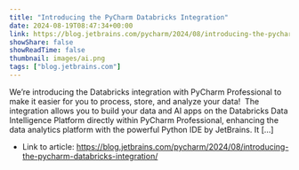```yaml
---
title: "Introducing the PyCharm Databricks Integration"
date: 2024-08-19T08:47:34+00:00
link: https://blog.jetbrains.com/pycharm/2024/08/introducing-the-pycharm-databricks-integration/
showShare: false
showReadTime: false
thumbnail: images/ai.png
tags: ["blog.jetbrains.com"]
---
```

We’re introducing the Databricks integration with PyCharm Professional to make it easier for you to process, store, and analyze your data!  The integration allows you to build your data and AI apps on the Databricks Data Intelligence Platform directly within PyCharm Professional, enhancing the data analytics platform with the powerful Python IDE by JetBrains. It […]

- Link to article: https://blog.jetbrains.com/pycharm/2024/08/introducing-the-pycharm-databricks-integration/